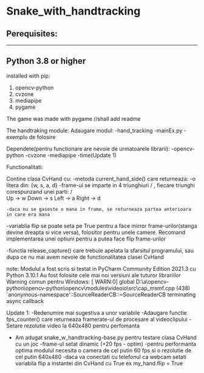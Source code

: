 # Snake_with_handtracking

## Perequisites:
---
Python 3.8 or higher
---


installed with pip:
1. opencv-python
2. cvzone
3. mediapipe
4. pygame

The game was made with pygame
//shall add readme

The handtraking module:
Adaugare modul: -hand_tracking
		-mainEx.py - exemplu de folosire

Dependete(pentru functionare are nevoie de urmatoarele librarii):
	-opencv-python
	-cvzone
	-mediapipe
	-time(Update 1)

Functionalitati:

Contine clasa CvHand cu:
-metoda current_hand_side() care returneaza:
	-o litera din: {w, s, a, d}
	-frame-ul se imparte in 4 triunghiuri \/ , fiecare triunghi corespunzand unei parti: 
					       /\
		Up -> w
		Down -> s
		Left -> a
		Right -> d
	
	-daca nu se gaseste o mana in frame, se returneaza partea anterioara in care era mana 

-variablia flip se poate seta pe True pentru a face mirror frame-urilor(stanga devine dreapta si vice versa),
 folositor pentru unele camere.
 Recomand implementarea unei optiuni pentru a putea face flip frame-urilor

-functia release_capture() care trebuie apelata la sfarsitul programului, sau dupa ce nu mai avem nevoie de
 functionalitatea clasei CvHand

note:
Modulul a fost scris si testat in PyCharm Community Edition 2021.3 cu Python 3.10.1
Au fost folosite cele mai noi versiuni ale tuturor librariilor
Warning comun pentru Windows:
[ WARN:0] global D:\a\opencv-python\opencv-python\opencv\modules\videoio\src\cap_msmf.cpp (438)
`anonymous-namespace'::SourceReaderCB::~SourceReaderCB terminating async callback

Update 1:
-Redenumire mai sugestiva a unor variabile
-Adaugare functie fps_counter() care returneaza framerate-ul de procesare al videoclipului
-Setare rezolutie video la 640x480 pentru perfomanta 

+ Am adugat snake_w_handtracking-base.py pentru testare clasa CvHand cu un joc
	-frame-ul setat dinamic (+20 fps - optim)
	-pentru performanta optima modulul necesita o camera de cel putin 60 fps si o rezolutie de cel putin 640x480
	-daca va conectati cu telefonul ca webcam setati variabila flip a instantei din CvHand cu True
	 ex my_hand.flip = True
  








